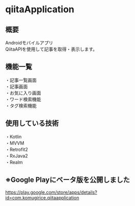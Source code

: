 # qiitaApplication

## 概要
Androidモバイルアプリ<br>
QiitaAPIを使用して記事を取得・表示します。

## 機能一覧
・記事一覧画面<br>
・記事画面<br>
・お気に入り画面<br>
・ワード検索機能<br>
・タグ検索機能<br>

## 使用している技術
・Kotlin<br>
・MVVM<br>
・Retrofit2<br>
・RxJava2<br>
・Realm<br>

## ※Google Playにベータ版を公開しました
https://play.google.com/store/apps/details?id=com.komugirice.qiitaapplication
